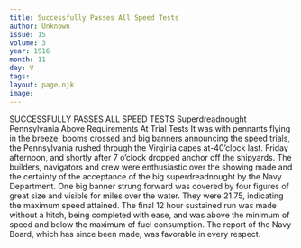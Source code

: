 ```yaml
---
title: Successfully Passes All Speed Tests
author: Unknown
issue: 15
volume: 3
year: 1916
month: 11
day: V
tags:
layout: page.njk
image:
---
```

SUCCESSFULLY PASSES ALL SPEED TESTS    Superdreadnought Pennsylvania Above Requirements At Trial Tests       It was with pennants flying in the breeze, booms crossed and big banners announcing the speed trials, the Pennsylvania rushed through the Virginia capes at-40’clock last. Friday afternoon, and shortly after 7 o’clock dropped anchor off the shipyards.       The builders, navigators and crew were enthusiastic over the showing made and the certainty of the acceptance of the big superdreadnought by the Navy Department.       One big banner strung forward was covered by four figures of great size and visible for miles over the water. They were 21.75, indicating the maximum speed attained. The final 12 hour sustained run was made without a hitch, being completed with ease, and was above the minimum of speed and below the maximum of fuel consumption.       The report of the Navy Board, which has since been made, was favorable in every respect.




